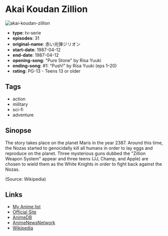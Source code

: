 # Akai Koudan Zillion

![akai-koudan-zillion](https://cdn.myanimelist.net/images/anime/8/41797.jpg)

-   **type**: tv-serie
-   **episodes**: 31
-   **original-name**: 赤い光弾ジリオン
-   **start-date**: 1987-04-12
-   **end-date**: 1987-04-12
-   **opening-song**: "Pure Stone" by Risa Yuuki
-   **ending-song**: #1: “Push!” by Risa Yuuki (eps 1–20)
-   **rating**: PG-13 - Teens 13 or older

## Tags

-   action
-   military
-   sci-fi
-   adventure

## Sinopse

The story takes place on the planet Maris in the year 2387. Around this time, the Nozas started to genocidally kill all humans in order to lay eggs and reproduce on the planet. Three mysterious guns dubbed the "Zillion Weapon System" appear and three teens (JJ, Champ, and Apple) are chosen to wield them as the White Knights in order to fight back against the Nozas.

(Source: Wikipedia)

## Links

-   [My Anime list](https://myanimelist.net/anime/2688/Akai_Koudan_Zillion)
-   [Official Site](http://www.tatsunoko.co.jp/works/archive/zillion.html)
-   [AnimeDB](http://anidb.info/perl-bin/animedb.pl?show=anime&aid=1385)
-   [AnimeNewsNetwork](http://www.animenewsnetwork.com/encyclopedia/anime.php?id=805)
-   [Wikipedia](http://en.wikipedia.org/wiki/Zillion_%28anime%29)
